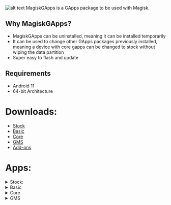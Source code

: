 ![alt text](https://raw.githubusercontent.com/wacko1805/MagiskGapps/assets/images/magisk-3.png "Logo Title Text 1")
MagiskGApps is a GApps package to be used with Magisk. 

## Why MagiskGApps?

 * MagiskGApps can be uninstalled, meaning it can be installed temporarily
 * It can be used to change other GApps packages previously installed, meaning a device with core gapps can be changed to stock without wiping the data partition
 * Super easy to flash and update

## Requirements
- Android 11 
- 64-bit Architecture 

# Downloads:
* [Stock](https://sourceforge.net/projects/magiskgapps/files/r/Stock/)
* [Basic](https://sourceforge.net/projects/magiskgapps/files/r/Basic/)
* [Core](https://sourceforge.net/projects/magiskgapps/files/r/Core/)
* [GMS](https://sourceforge.net/projects/magiskgapps/files/r/GMS)
* [Add-ons](https://sourceforge.net/projects/magiskgapps/files/addons/)


# Apps:
<details>
<summary>Stock:</summary>
<br>

-   Google Clock
-   Google Play Store
-   Digital Wellbeing
-   Vanced Manager
-   Google Dialer
-   Google Messages
-   Google Contacts
-   Google Drive
-   Gmail
-   Google Calculator
-   Google/Pixel Setup  
    Wizard
-   Google Maps
-   Google Photos
-   GBoard
-   Google Calendar
-   Google Feedback
-   Pixel Launcher
-   Google Files
-   Google
-   Google Play Games
 -   GMS
-   Google Service Framework
-   Google Calendar Sync
-   Google contacts Sync
-   ExtraFiles
-   Google Carrier Services
-   Device Health Services
-   Android Device Policy
-   Google Partner Setup
-   Device Personalization  
    Services
-   Google Markup
-   Google Sounds
-   Google Wallpaper
</details>


<details>
<summary>Basic</summary>
<br>

-   Google Clock
-   Vanced Manager
-   Digital Wellbeing
-   Google Dialer
-   Google Messages
-   Google Contacts
  

### Behind the scenes:

  
-   GMS
-   Google Service Framework
-   Google Calendar Sync
-   Google contacts Sync
-   ExtraFiles
-   Google Carrier Services
</details>


<details>
<summary>Core</summary>
<br>

-   Google Play Store
-   GMS
-   Google Service Framework
-   Google Calendar Sync
-   Google contacts Sync
-   ExtraFiles
</details>

<details>
<summary>GMS</summary>
<br>

-   Google Service Framework
-   Google Calendar Sync
-   Google contacts Sync
-   ExtraFiles
</details>

